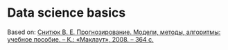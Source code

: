 # Data science basics

Based on:  [Снитюк В. Е. Прогнозирование. Модели, методы, алгоритмы: учебное пособие. – К.: «Маклаут», 2008. – 364 с.](https://www.researchgate.net/profile/Vitaliy-Snytyuk/publication/281110176_PROGNOZIROVANIE_Modeli_Metody_Algoritmy/links/55fbca8808aeafc8ac41bf46/PROGNOZIROVANIE-Modeli-Metody-Algoritmy.pdf)